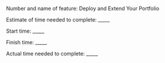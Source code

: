 Number and name of feature: Deploy and Extend Your Portfolio

Estimate of time needed to complete: _____

Start time: _____

Finish time: _____

Actual time needed to complete: _____
